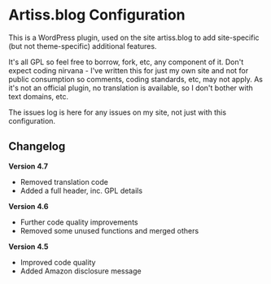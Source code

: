 # Artiss.blog Configuration

This is a WordPress plugin, used on the site artiss.blog to add site-specific (but not theme-specific) additional features.

It's all GPL so feel free to borrow, fork, etc, any component of it. Don't expect coding nirvana - I've written this for just my own site and not for public consumption so comments, coding standards, etc, may not apply. As it's not an official plugin, no translation is available, so I don't bother with text domains, etc.

The issues log is here for any issues on my site, not just with this configuration.

## Changelog

**Version 4.7**
* Removed translation code
* Added a full header, inc. GPL details

**Version 4.6**

* Further code quality improvements
* Removed some unused functions and merged others

**Version 4.5**

* Improved code quality
* Added Amazon disclosure message